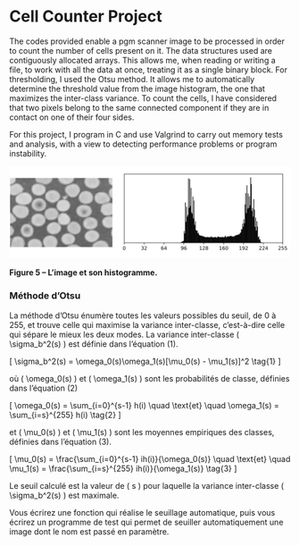 # Cell Counter Project

The codes provided enable a pgm scanner image to be processed in order to count the number of cells present on it.
The data structures used are contiguously allocated arrays. This allows me, when reading or writing a file, to work with all the data at once, treating it as a single binary block. 
For thresholding, I used the Otsu method. It allows me to automatically determine the threshold value from the image histogram, the one that maximizes the inter-class variance.
To count the cells, I have considered that two pixels belong to the same connected component if they are in contact on one of their four sides.

For this project, I program in C and use Valgrind to carry out memory tests and analysis, with a view to detecting
performance problems or program instability.

![Image et son histogramme](./image/img-readme/otsu.png)

**Figure 5 – L’image et son histogramme.**

### Méthode d’Otsu
La méthode d’Otsu énumère toutes les valeurs possibles du seuil, de 0 à 255, et trouve celle qui maximise la variance inter-classe, c’est-à-dire celle qui sépare le mieux les deux modes. La variance inter-classe \( \sigma_b^2(s) \) est définie dans l’équation (1).

\[
\sigma_b^2(s) = \omega_0(s)\omega_1(s)[\mu_0(s) - \mu_1(s)]^2 \tag{1}
\]

où \( \omega_0(s) \) et \( \omega_1(s) \) sont les probabilités de classe, définies dans l’équation (2)

\[
\omega_0(s) = \sum_{i=0}^{s-1} h(i) \quad \text{et} \quad \omega_1(s) = \sum_{i=s}^{255} h(i) \tag{2}
\]

et \( \mu_0(s) \) et \( \mu_1(s) \) sont les moyennes empiriques des classes, définies dans l’équation (3).

\[
\mu_0(s) = \frac{\sum_{i=0}^{s-1} ih(i)}{\omega_0(s)} \quad \text{et} \quad \mu_1(s) = \frac{\sum_{i=s}^{255} ih(i)}{\omega_1(s)} \tag{3}
\]

Le seuil calculé est la valeur de \( s \) pour laquelle la variance inter-classe \( \sigma_b^2(s) \) est maximale.

Vous écrirez une fonction qui réalise le seuillage automatique, puis vous écrirez un programme de test qui permet de seuiller automatiquement une image dont le nom est passé en paramètre.






